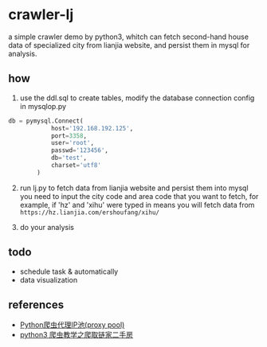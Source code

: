 # crawler-lj

a simple crawler demo by python3, whitch can fetch second-hand house data of specialized city from lianjia website, and persist them in mysql for analysis. 
 

## how

1. use the ddl.sql to create tables, modify the database connection config in mysqlop.py    
```python
db = pymysql.Connect(
            host='192.168.192.125',
            port=3358,
            user='root',
            passwd='123456',
            db='test',
            charset='utf8'
        )
```

2. run lj.py to fetch data from lianjia website and persist them into mysql    
you need to input the city code and area code that you want to fetch, for example, if 'hz' and 'xihu' were typed in means you will fetch data from `https://hz.lianjia.com/ershoufang/xihu/`

3. do your analysis


## todo

- schedule task & automatically
- data visualization

## references

- [Python爬虫代理IP池(proxy pool)](https://github.com/jhao104/proxy_pool)
- [python3 爬虫教学之爬取链家二手房](https://www.cnblogs.com/Tsukasa/p/6799968.html)